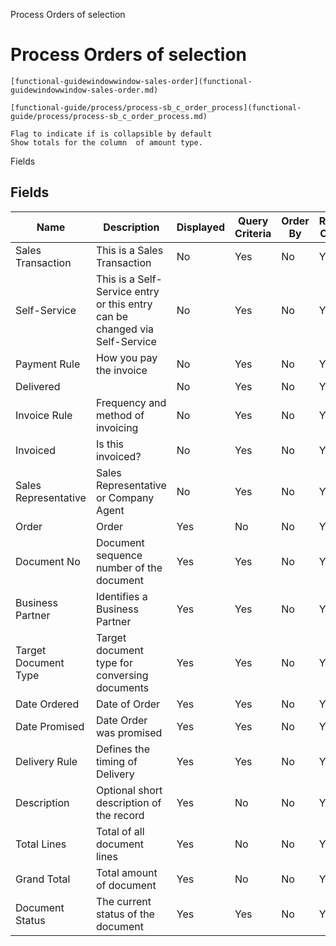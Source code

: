 
Process Orders of selection
# Process Orders of selection



```
[functional-guidewindowwindow-sales-order](functional-guidewindowwindow-sales-order.md)
```

```
[functional-guide/process/process-sb_c_order_process](functional-guide/process/process-sb_c_order_process.md)
```

```
Flag to indicate if is collapsible by default
Show totals for the column  of amount type.
```
Fields
## Fields




Name                 | Description                                                                | Displayed | Query Criteria | Order By | Read Only | Mandatory
-------------------- | -------------------------------------------------------------------------- | --------- | -------------- | -------- | --------- | ---------
Sales Transaction    | This is a Sales Transaction                                                | No        | Yes            | No       | Yes       | No       
Self-Service         | This is a Self-Service entry or this entry can be changed via Self-Service | No        | Yes            | No       | Yes       | No       
Payment Rule         | How you pay the invoice                                                    | No        | Yes            | No       | Yes       | No       
Delivered            |                                                                            | No        | Yes            | No       | Yes       | No       
Invoice Rule         | Frequency and method of invoicing                                          | No        | Yes            | No       | Yes       | No       
Invoiced             | Is this invoiced?                                                          | No        | Yes            | No       | Yes       | No       
Sales Representative | Sales Representative or Company Agent                                      | No        | Yes            | No       | Yes       | No       
Order                | Order                                                                      | Yes       | No             | No       | Yes       | No       
Document No          | Document sequence number of the document                                   | Yes       | Yes            | No       | Yes       | No       
Business Partner     | Identifies a Business Partner                                              | Yes       | Yes            | No       | Yes       | No       
Target Document Type | Target document type for conversing documents                              | Yes       | Yes            | No       | Yes       | No       
Date Ordered         | Date of Order                                                              | Yes       | Yes            | No       | Yes       | No       
Date Promised        | Date Order was promised                                                    | Yes       | Yes            | No       | Yes       | No       
Delivery Rule        | Defines the timing of Delivery                                             | Yes       | Yes            | No       | Yes       | No       
Description          | Optional short description of the record                                   | Yes       | No             | No       | Yes       | No       
Total Lines          | Total of all document lines                                                | Yes       | No             | No       | Yes       | No       
Grand Total          | Total amount of document                                                   | Yes       | No             | No       | Yes       | No       
Document Status      | The current status of the document                                         | Yes       | Yes            | No       | Yes       | Yes      
